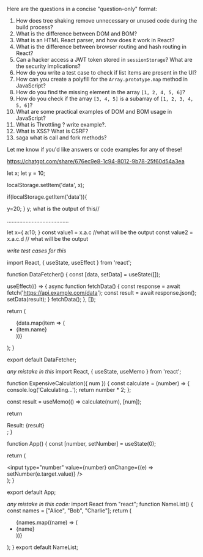 Here are the questions in a concise "question-only" format:

1. How does tree shaking remove unnecessary or unused code during the build process?  
2. What is the difference between DOM and BOM?  
3. What is an HTML React parser, and how does it work in React?  
4. What is the difference between browser routing and hash routing in React?  
5. Can a hacker access a JWT token stored in `sessionStorage`? What are the security implications?  
6. How do you write a test case to check if list items are present in the UI?  
7. How can you create a polyfill for the `Array.prototype.map` method in JavaScript?  
8. How do you find the missing element in the array `[1, 2, 4, 5, 6]`?  
9. How do you check if the array `[3, 4, 5]` is a subarray of `[1, 2, 3, 4, 5, 6]`?  
10. What are some practical examples of DOM and BOM usage in JavaScript?
11. What is Throttling ? write example?.
12. What is XSS? What is CSRF?
13. saga what is call and fork methods?

Let me know if you'd like answers or code examples for any of these!

https://chatgpt.com/share/676ec9e8-1c94-8012-9b78-25f60d54a3ea

let x;
let y = 10;

localStorage.setItem('data', x);

if(localStorage.getItem('data')){

y=20;
}
y; what is the output of this//

…...….....................….......

let x={
a:10;
}
const value1 = x.a.c //what will be the output 
const value2 = x.a.c.d // what will be the output 



*write test cases for this*

import React, { useState, useEffect } from 'react';

function DataFetcher() {
  const [data, setData] = useState([]);


  useEffect(() => {
    async function fetchData() {
      const response = await fetch('https://api.example.com/data');
      const result = await response.json();
      setData(result);
    }
    fetchData();
  }, []);

  return (
    <ul>
      {data.map(item => (
        <li key={item.id}>{item.name}</li>
      ))}
    </ul>
  );
}

export default DataFetcher;


*any mistake in this*
import React, { useState, useMemo } from 'react';

function ExpensiveCalculation({ num }) {
  const calculate = (number) => {
    console.log('Calculating...');
    return number * 2;
  };

  const result = useMemo(() => calculate(num), [num]);

  return <div>Result: {result}</div>;
}

function App() {
  const [number, setNumber] = useState(0);

  return (
    <div>
      <input type="number" value={number} onChange={(e) => setNumber(e.target.value)} />
      <ExpensiveCalculation num={number} />
    </div>
  );
}

export default App;

*any mistake in this code:*
import React from "react";
function NameList() {
  const names = ["Alice", "Bob", "Charlie"];
  return (
    <ul>
      {names.map((name) => (
        <li key={name}>{name}</li>
      ))}
    </ul>
  );
}
export default NameList;


